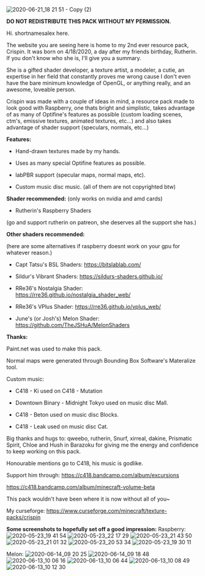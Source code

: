 ![2020-06-21_18 21 51 - Copy (2)](https://user-images.githubusercontent.com/63942150/85224023-8ea6ae80-b3f1-11ea-9056-c573c4305d40.png)


**DO NOT REDISTRIBUTE THIS PACK WITHOUT MY PERMISSION.**

Hi. shortnamesalex here.

The website you are seeing here is home to my 2nd ever resource pack, Crispin. It was born on 4/18/2020, a day after my friends birthday, Rutherin. If you don't know who she is, I'll give you a summary.

She is a gifted shader developer, a texture artist, a modeler, a cutie, an expertise in her field that constantly proves me wrong cause I don't even have the bare minimum knowledge of OpenGL, or anything really, and an awesome, loveable person.

Crispin was made with a couple of ideas in mind, a resource pack made to look good with Raspberry, one thats bright and simplistic, takes advantage of as many of Optifine's features as possible (custom loading scenes, ctm's, emissive textures, animated textures, etc...) and also takes advantage of shader support (speculars, normals, etc...)    

**Features:**

- Hand-drawn textures made by my hands.

- Uses as many special Optifine features as possible.

- labPBR support (specular maps, normal maps, etc).

- Custom music disc music. (all of them are not copyrighted btw)

**Shader recommended:** (only works on nvidia and amd cards)

- Rutherin's Raspberry Shaders

(go and support rutherin on patreon, she deserves all the support she has.)

**Other shaders recommended:**

(here are some alternatives if raspberry doesnt work on your gpu for whatever reason.)

- Capt Tatsu's BSL Shaders: https://bitslablab.com/

- Sildur's Vibrant Shaders: https://sildurs-shaders.github.io/

- RRe36's Nostalgia Shader: https://rre36.github.io/nostalgia_shader_web/

- RRe36's VPlus Shader: https://rre36.github.io/vplus_web/

- June's (or Josh's) Melon Shader: https://github.com/TheJSHuA/MelonShaders

**Thanks:**

Paint.net was used to make this pack.

Normal maps were generated through Bounding Box Software's Materalize tool.

Custom music:

- C418 - Ki used on C418 - Mutation

- Downtown Binary - Midnight Tokyo used on music disc Mall.

- C418 - Beton used on music disc Blocks.

- C418 - Leak used on music disc Cat.

Big thanks and hugs to: qweebo, rutherin, Snurf, xirreal, dakine, Prismatic Spirit, Chloe and Hush in Barazoku for giving me the energy and confidence to keep working on this pack.

Honourable mentions go to C418, his music is godlike.

Support him through: https://c418.bandcamp.com/album/excursions

https://c418.bandcamp.com/album/minecraft-volume-beta

This pack wouldn't have been where it is now without all of you~

My curseforge: https://www.curseforge.com/minecraft/texture-packs/crispin

**Some screenshots to hopefully set off a good impression:**
Raspberry:
![2020-05-23_19 41 54](https://user-images.githubusercontent.com/63942150/82746187-2e532b80-9db7-11ea-94b4-c3c131fb2eea.png)
![2020-05-23_22 17 29](https://user-images.githubusercontent.com/63942150/82862149-23c89b80-9f49-11ea-94a3-918e090ce8ad.png)
![2020-05-23_21 43 50](https://user-images.githubusercontent.com/63942150/82862197-435fc400-9f49-11ea-84f5-8cae93c0c12d.png)
![2020-05-23_21 01 32](https://user-images.githubusercontent.com/63942150/82862582-3abbbd80-9f4a-11ea-8748-53b250c6efc4.png)
![2020-05-23_20 53 34](https://user-images.githubusercontent.com/63942150/82862592-43ac8f00-9f4a-11ea-8b11-5d6d15a01cd4.png)
![2020-05-23_19 30 11](https://user-images.githubusercontent.com/63942150/82862597-45765280-9f4a-11ea-8594-263b35282aba.png)

Melon:
![2020-06-14_09 20 25](https://user-images.githubusercontent.com/63942150/84583203-74346a00-ae20-11ea-8c6a-93960b2af4cd.png)
![2020-06-14_09 18 48](https://user-images.githubusercontent.com/63942150/84583228-99c17380-ae20-11ea-97f2-105a3327dd52.png)
![2020-06-13_10 06 16](https://user-images.githubusercontent.com/63942150/84558620-759d5e00-ad5e-11ea-9cdb-d3b92503f067.png)
![2020-06-13_10 06 44](https://user-images.githubusercontent.com/63942150/84558654-ae3d3780-ad5e-11ea-841f-0ac6f453f5b4.png)
![2020-06-13_10 08 49](https://user-images.githubusercontent.com/63942150/84558666-ca40d900-ad5e-11ea-8c1a-65436163d938.png)
![2020-06-13_10 12 30](https://user-images.githubusercontent.com/63942150/84558706-f8261d80-ad5e-11ea-996f-8c1dc4b886c2.png)


